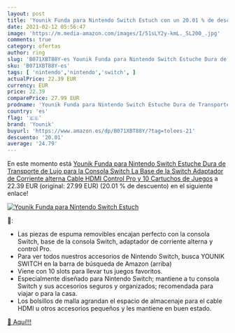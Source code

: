 ```yaml
---
layout: post
title: 'Younik Funda para Nintendo Switch Estuch con un 20.01 % de descuento'
date: 2021-02-12 05:56:47
image: 'https://m.media-amazon.com/images/I/51sLY2y-kmL._SL200_.jpg'
comments: true
category: ofertas
author: ring
slug: 'B071XBT88Y-es Younik Funda para Nintendo Switch Estuche Dura de...'
sku: 'B071XBT88Y-es'
tags: [ 'nintendo','nintendo','switch', ]
actualPrice: 22.39 EUR
currency: EUR
price: 22.39
comparePrice: 27.99 EUR
prodname: 'Younik Funda para Nintendo Switch Estuche Dura de Transporte de Lujo  para la Consola Switch  La Base de la Switch  Adaptador de Corriente alterna  Cable HDMI  Control Pro y 10 Cartuchos de Juegos'
country: 'es'
flag: '🇪🇸'
brand: 'Younik'
buyurl: 'https://www.amazon.es/dp/B071XBT88Y/?tag=tolees-21'
descuento: '20.01'
average: '24.79'
---
```


En este momento está [Younik Funda para Nintendo Switch Estuche Dura de Transporte de Lujo  para la Consola Switch  La Base de la Switch  Adaptador de Corriente alterna  Cable HDMI  Control Pro y 10 Cartuchos de Juegos](https://www.amazon.es/dp/B071XBT88Y/?tag=tolees-21) a 22.39 EUR (original: 27.99 EUR) (20.01 %  de descuento) en el siguiente enlace!

[![Younik Funda para Nintendo Switch Estuch](https://m.media-amazon.com/images/I/51sLY2y-kmL._SL200_.jpg)](https://www.amazon.es/dp/B071XBT88Y/?tag=tolees-21)

🔎:

- Las piezas de espuma removibles encajan perfecto con la consola Switch, base de la consola Switch, adaptador de corriente alterna y control Pro.
- Para ver todos nuestros accesorios de Nintendo Switch, busca YOUNIK SWITCH en la barra de búsqueda de Amazon (arriba)
- Viene con 10 slots para llevar tus juegos favoritos.
- Especialmente diseñado para Nintendo Switch; mantiene a tu consola Switch y sus accesorios seguros y organizados; recomendada para viajar o para la casa.
- Los bolsillos de malla agrandan el espacio de almacenaje para el cable HDMI u otros accesorios pequeños y les mantiene en buen estado.

[🛒 Aquí!!!](https://www.amazon.es/dp/B071XBT88Y/?tag=tolees-21)
